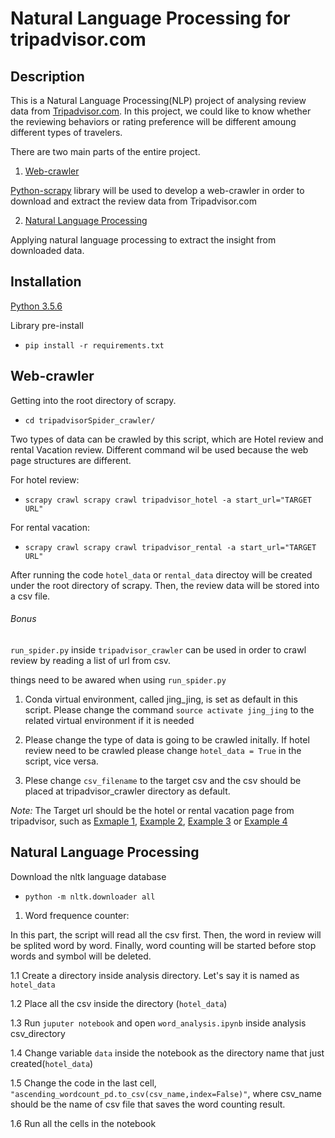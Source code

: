 # Natural Language Processing for tripadvisor.com

## Description
This is a Natural Language Processing(NLP) project of analysing review data from [Tripadvisor.com](https://www.tripadvisor.com/). In this project, we could like to know whether the reviewing behaviors or rating preference will be different amoung different types of travelers.

There are two main parts of the entire project.
  1. [Web-crawler](https://github.com/cfcdavidchan/tripadvisor#web-crawler)

  [Python-scrapy](https://scrapy.org/) library will be used to develop a web-crawler in order to download and extract the review data from Tripadvisor.com

  2. [Natural Language Processing](https://github.com/cfcdavidchan/tripadvisor#Natural-Language-Processing)

  Applying natural language processing to extract the insight from downloaded data.

## Installation
[Python 3.5.6](https://www.python.org/downloads/release/python-356/)

Library pre-install

* `pip install -r requirements.txt`

## Web-crawler

Getting into the root directory of scrapy.

* `cd tripadvisorSpider_crawler/`

Two types of data can be crawled by this script, which are Hotel review and rental Vacation review. Different command wil be used because the web page structures are different.

For hotel review:
* `scrapy crawl scrapy crawl tripadvisor_hotel -a start_url="TARGET URL"`

For rental vacation:
* `scrapy crawl scrapy crawl tripadvisor_rental -a start_url="TARGET URL"`


After running the code `hotel_data` or `rental_data` directoy will be created under the root directory of scrapy. Then, the review data will be stored into a csv file.


###### Bonus
`run_spider.py` inside `tripadvisor_crawler` can be used in order to crawl review by reading a list of url from csv.

things need to be awared when using `run_spider.py`
  1. Conda virtual environment, called jing_jing, is set as default in this script. Please change the command `source activate jing_jing` to the related virtual environment if it is needed

  2. Please change the type of data is going to be crawled initally. If hotel review need to be crawled please change `hotel_data = True` in the script, vice versa.

  3. Plese change `csv_filename` to the target csv and the csv should be placed at tripadvisor_crawler directory as default.


*Note:*   The Target url should be the hotel or rental vacation page from tripadvisor, such as [Exmaple 1](https://www.tripadvisor.com/Hotel_Review-g60982-d87011-Reviews-Prince_Waikiki-Honolulu_Oahu_Hawaii.html), [Example 2](https://www.tripadvisor.com/Hotel_Review-g60982-d1818106-Reviews-The_Modern_Honolulu-Honolulu_Oahu_Hawaii.html), [Example 3](https://www.tripadvisor.com/VacationRentalReview-g60982-d1739906-The_Bird_Cage_Waikiki_Hideaway_free_wi_fi-Honolulu_Oahu_Hawaii.html) or [Example 4](https://www.tripadvisor.com/VacationRentalReview-g60647-d4801464-Sunset_Beach_on_the_beach_near_the_Banzai_Pipeline-Haleiwa_Oahu_Hawaii.html)

## Natural Language Processing

Download the nltk language database

  * `python -m nltk.downloader all`



1.  Word frequence counter:

  In this part, the script will read all the csv first. Then, the word in review will be splited word by word. Finally, word counting will be started before stop words and symbol will be deleted. 

  1.1 Create a directory inside analysis directory. Let's say it is named as `hotel_data`

  1.2 Place all the csv inside the directory (`hotel_data`)

  1.3 Run `juputer notebook` and open `word_analysis.ipynb` inside analysis csv_directory

  1.4 Change variable `data` inside the notebook as the directory name that just created(`hotel_data`)

  1.5 Change the code in the last cell, `"ascending_wordcount_pd.to_csv(csv_name,index=False)"`, where csv_name should be the name of csv file that saves the word counting result.

  1.6 Run all the cells in the notebook
